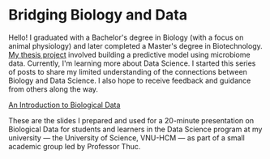 # Bridging Biology and Data

Hello! I graduated with a Bachelor's degree in Biology (with a focus on animal physiology) and later completed a Master's degree in Biotechnology. [My thesis project](https://github.com/anhvobio/my_master_thesis) involved building a predictive model using microbiome data.
Currently, I'm learning more about Data Science. I started this series of posts to share my limited understanding of the connections between Biology and Data Science. I also hope to receive feedback and guidance from others along the way.

[An Introduction to Biological Data](https://github.com/anhvobio/Bridging-Biology-and-Data/blob/main/Biological%20Data-1-11.pdf)

These are the slides I prepared and used for a 20-minute presentation on Biological Data for students and learners in the Data Science program at my university — the University of Science, VNU-HCM — as part of a small academic group led by Professor Thuc.
